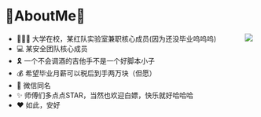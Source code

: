 # 🐰AboutMe🐰
<img align="right" src="https://github-readme-stats.vercel.app/api?username=ChattrRabbit&show_icons=true&icon_color=CE1D2D&text_color=718096&bg_color=ffffff&hide_title=true"/>


- 👨🏻‍💻 大学在校，某红队实验室兼职核心成员(因为还没毕业呜呜呜)
- 💻 某安全团队核心成员
- 🎗️ 一个不会调酒的吉他手不是一个好脚本小子
- 💰 希望毕业月薪可以税后到手两万块（但愿）
- 📮 微信同名
- ✨ 师傅们多点点STAR，当然也欢迎白嫖，快乐就好哈哈哈
- ❤️ 如此，安好

